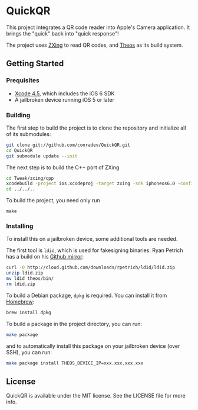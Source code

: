 # QuickQR

This project integrates a QR code reader into Apple's Camera application. It brings the "quick" back into "quick response"!

The project uses [ZXing](http://code.google.com/p/zxing/) to read QR codes, and [Theos](https://github.com/DHowett/theos) as its build system.

## Getting Started

### Prequisites

- [Xcode 4.5](https://itunes.apple.com/us/app/xcode/id497799835), which includes the iOS 6 SDK
- A jailbroken device running iOS 5 or later

### Building

The first step to build the project is to clone the repository and initialize all of its submodules:

``` sh
git clone git://github.com/conradev/QuickQR.git
cd QuickQR
git submodule update --init
```

The next step is to build the C++ port of ZXing
``` sh
cd Tweak/zxing/cpp
xcodebuild -project ios.xcodeproj -target zxing -sdk iphoneos6.0 -configuration Release -arch armv7 -arch armv7s
cd ../../..
```

To build the project, you need only run

```
make
```

### Installing

To install this on a jailbroken device, some additional tools are needed.

The first tool is `ldid`, which is used for fakesigning binaries. Ryan Petrich has a build on his [Github mirror](https://github.com/rpetrich/ldid):

``` sh
curl -O http://cloud.github.com/downloads/rpetrich/ldid/ldid.zip
unzip ldid.zip
mv ldid theos/bin/
rm ldid.zip
```

To build a Debian package, `dpkg` is required. You can install it from [Homebrew](http://mxcl.github.com/homebrew/):

``` sh
brew install dpkg
```

To build a package in the project directory, you can run:

``` sh
make package
```

and to automatically install this package on your jailbroken device (over SSH), you can run:

``` sh
make package install THEOS_DEVICE_IP=xxx.xxx.xxx.xxx
```

## License

QuickQR is available under the MIT license. See the LICENSE file for more info.

